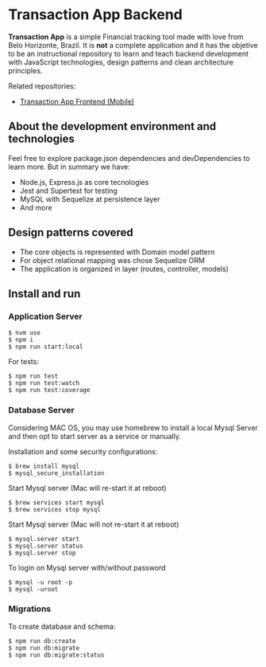 # Transaction App Backend

**Transaction App** is a simple Financial tracking tool made with love from Belo Horizonte, Brazil. It is **not** a complete application and it has the objetive to be an instructional repository to learn and teach backend development with JavaScript technologies, design patterns and clean architecture principles.

Related repositories:

- [Transaction App Frontend (Mobile)](https://github.com/renattomartins/transactions-app-frontend-mobile)

## About the development environment and technologies

Feel free to explore package.json dependencies and devDependencies to learn more. But in summary we have:

- Node.js, Express.js as core tecnologies
- Jest and Supertest for testing
- MySQL with Sequelize at persistence layer
- And more

## Design patterns covered

- The core objects is represented with Domain model pattern
- For object relational mapping was chose Sequelize ORM
- The application is organized in layer (routes, controller, models)

## Install and run

### Application Server
```
$ nvm use
$ npm i
$ npm run start:local
```

For tests:
```
$ npm run test
$ npm run test:watch
$ npm run test:coverage
```

### Database Server
Considering MAC OS, you may use homebrew to install a local Mysql Server and then opt to start server as a service or manually.

Installation and some security configurations:
```
$ brew install mysql
$ mysql_secure_installation
```

Start Mysql server (Mac will re-start it at reboot)
```
$ brew services start mysql
$ brew services stop mysql
```

Start Mysql server (Mac will not re-start it at reboot)
```
$ mysql.server start
$ mysql.server status
$ mysql.server stop
```

To login on Mysql server with/without password
```
$ mysql -u root -p
$ mysql -uroot
```

### Migrations

To create database and schema:
```
$ npm run db:create
$ npm run db:migrate
$ npm run db:migrate:status
```

